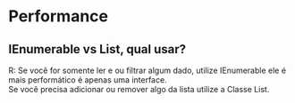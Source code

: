 # Performance

## IEnumerable vs List, qual usar?
R: Se você for somente ler e ou filtrar algum dado, utilize IEnumerable ele é mais performático é apenas uma interface.
<br> 
Se você precisa adicionar ou remover algo da lista utilize a Classe List.
